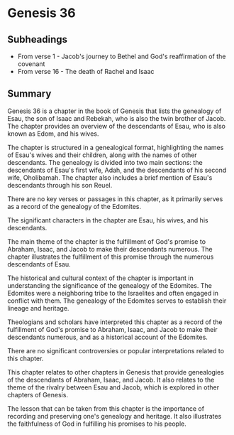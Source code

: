 # Genesis 36

## Subheadings

* From verse 1 - Jacob's journey to Bethel and God's reaffirmation of the covenant
* From verse 16 - The death of Rachel and Isaac

## Summary

Genesis 36 is a chapter in the book of Genesis that lists the genealogy of Esau, the son of Isaac and Rebekah, who is also the twin brother of Jacob. The chapter provides an overview of the descendants of Esau, who is also known as Edom, and his wives.

The chapter is structured in a genealogical format, highlighting the names of Esau's wives and their children, along with the names of other descendants. The genealogy is divided into two main sections: the descendants of Esau's first wife, Adah, and the descendants of his second wife, Oholibamah. The chapter also includes a brief mention of Esau's descendants through his son Reuel.

There are no key verses or passages in this chapter, as it primarily serves as a record of the genealogy of the Edomites.

The significant characters in the chapter are Esau, his wives, and his descendants.

The main theme of the chapter is the fulfillment of God's promise to Abraham, Isaac, and Jacob to make their descendants numerous. The chapter illustrates the fulfillment of this promise through the numerous descendants of Esau.

The historical and cultural context of the chapter is important in understanding the significance of the genealogy of the Edomites. The Edomites were a neighboring tribe to the Israelites and often engaged in conflict with them. The genealogy of the Edomites serves to establish their lineage and heritage.

Theologians and scholars have interpreted this chapter as a record of the fulfillment of God's promise to Abraham, Isaac, and Jacob to make their descendants numerous, and as a historical account of the Edomites.

There are no significant controversies or popular interpretations related to this chapter.

This chapter relates to other chapters in Genesis that provide genealogies of the descendants of Abraham, Isaac, and Jacob. It also relates to the theme of the rivalry between Esau and Jacob, which is explored in other chapters of Genesis.

The lesson that can be taken from this chapter is the importance of recording and preserving one's genealogy and heritage. It also illustrates the faithfulness of God in fulfilling his promises to his people.